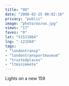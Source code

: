```yaml
---
title: "OO"
date: "2008-02-25 00:02:16"
privacy: "public"
image: "photo/oo/oo.jpg"
views: "17"
faves: "0"
lat: "51511864"
lng: "-121504"
tags:
- "londontransp"
- "londontransportmuseum"
- "trustedplaces"
- "ltminimeete"
---
```

Lights on a new 159
